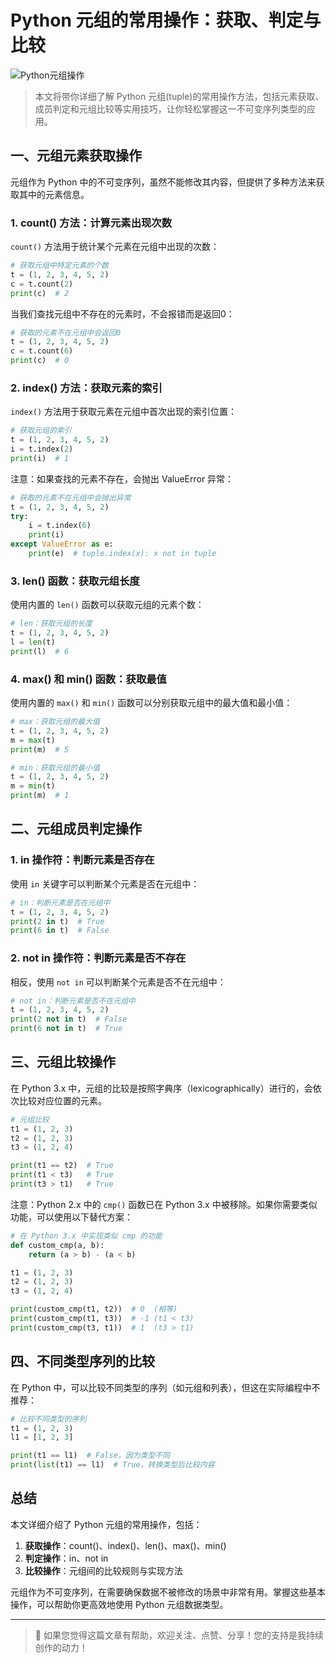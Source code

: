 # Python 元组的常用操作：获取、判定与比较

![Python元组操作](https://img.shields.io/badge/Python-元组操作-blue)

> 本文将带你详细了解 Python 元组(tuple)的常用操作方法，包括元素获取、成员判定和元组比较等实用技巧，让你轻松掌握这一不可变序列类型的应用。

## 一、元组元素获取操作

元组作为 Python 中的不可变序列，虽然不能修改其内容，但提供了多种方法来获取其中的元素信息。

### 1. count() 方法：计算元素出现次数

`count()` 方法用于统计某个元素在元组中出现的次数：

```python
# 获取元组中特定元素的个数
t = (1, 2, 3, 4, 5, 2)
c = t.count(2)
print(c)  # 2
```

当我们查找元组中不存在的元素时，不会报错而是返回0：

```python
# 获取的元素不在元组中会返回0
t = (1, 2, 3, 4, 5, 2)
c = t.count(6)
print(c)  # 0
```

### 2. index() 方法：获取元素的索引

`index()` 方法用于获取元素在元组中首次出现的索引位置：

```python
# 获取元组的索引
t = (1, 2, 3, 4, 5, 2)
i = t.index(2)
print(i)  # 1
```

注意：如果查找的元素不存在，会抛出 ValueError 异常：

```python
# 获取的元素不在元组中会抛出异常
t = (1, 2, 3, 4, 5, 2)
try:
    i = t.index(6)
    print(i)
except ValueError as e:
    print(e)  # tuple.index(x): x not in tuple
```

### 3. len() 函数：获取元组长度

使用内置的 `len()` 函数可以获取元组的元素个数：

```python
# len：获取元组的长度
t = (1, 2, 3, 4, 5, 2)
l = len(t)
print(l)  # 6
```

### 4. max() 和 min() 函数：获取最值

使用内置的 `max()` 和 `min()` 函数可以分别获取元组中的最大值和最小值：

```python
# max：获取元组的最大值
t = (1, 2, 3, 4, 5, 2)
m = max(t)
print(m)  # 5

# min：获取元组的最小值
t = (1, 2, 3, 4, 5, 2)
m = min(t)
print(m)  # 1
```

## 二、元组成员判定操作

### 1. in 操作符：判断元素是否存在

使用 `in` 关键字可以判断某个元素是否在元组中：

```python
# in：判断元素是否在元组中
t = (1, 2, 3, 4, 5, 2)
print(2 in t)  # True
print(6 in t)  # False
```

### 2. not in 操作符：判断元素是否不存在

相反，使用 `not in` 可以判断某个元素是否不在元组中：

```python
# not in：判断元素是否不在元组中
t = (1, 2, 3, 4, 5, 2)
print(2 not in t)  # False
print(6 not in t)  # True
```

## 三、元组比较操作

在 Python 3.x 中，元组的比较是按照字典序（lexicographically）进行的，会依次比较对应位置的元素。

```python
# 元组比较
t1 = (1, 2, 3)
t2 = (1, 2, 3)
t3 = (1, 2, 4)

print(t1 == t2)  # True
print(t1 < t3)   # True
print(t3 > t1)   # True
```

注意：Python 2.x 中的 `cmp()` 函数已在 Python 3.x 中被移除。如果你需要类似功能，可以使用以下替代方案：

```python
# 在 Python 3.x 中实现类似 cmp 的功能
def custom_cmp(a, b):
    return (a > b) - (a < b)

t1 = (1, 2, 3)
t2 = (1, 2, 3)
t3 = (1, 2, 4)

print(custom_cmp(t1, t2))  # 0  (相等)
print(custom_cmp(t1, t3))  # -1 (t1 < t3)
print(custom_cmp(t3, t1))  # 1  (t3 > t1)
```

## 四、不同类型序列的比较

在 Python 中，可以比较不同类型的序列（如元组和列表），但这在实际编程中不推荐：

```python
# 比较不同类型的序列
t1 = (1, 2, 3)
l1 = [1, 2, 3]

print(t1 == l1)  # False，因为类型不同
print(list(t1) == l1)  # True，转换类型后比较内容
```

## 总结

本文详细介绍了 Python 元组的常用操作，包括：

1. **获取操作**：count()、index()、len()、max()、min()
2. **判定操作**：in、not in
3. **比较操作**：元组间的比较规则与实现方法

元组作为不可变序列，在需要确保数据不被修改的场景中非常有用。掌握这些基本操作，可以帮助你更高效地使用 Python 元组数据类型。

---

> 🔔 如果您觉得这篇文章有帮助，欢迎关注、点赞、分享！您的支持是我持续创作的动力！
